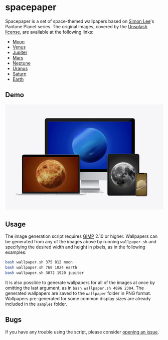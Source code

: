# spacepaper

Spacepaper is a set of space-themed wallpapers based on [Simon Lee](https://unsplash.com/@simonppt)'s Pantone Planet series. The original images, covered by the [Unsplash license](https://unsplash.com/license), are available at the following links:

- [Moon](https://unsplash.com/photos/a-black-and-white-photo-of-the-moon-m0p-ALuA1ok)
- [Venus](https://unsplash.com/photos/a-piece-of-paper-with-a-picture-of-a-planet-on-it-O3oIMSvv6O8)
- [Jupiter](https://unsplash.com/photos/a-picture-of-a-planet-with-the-name-jupiter-on-it-_B7LjqNXu5Q)
- [Mars](https://unsplash.com/photos/a-close-up-of-a-picture-of-a-mars-planet-hrOXaenH640)
- [Neptune](https://unsplash.com/photos/a-picture-of-a-blue-object-on-a-blue-background-MzZ4WW3IT_U)
- [Uranus](https://unsplash.com/photos/a-picture-of-a-round-object-with-the-name-uranus-on-it-A6OTC1-Ok-A)
- [Saturn](https://unsplash.com/photos/a-saturn-planet-with-the-name-saturn-on-it-z1vpjHAq1o8)
- [Earth](https://unsplash.com/photos/a-picture-of-the-earth-taken-from-space-eGALMCJ_Cvk)

## Demo

![](https://github.com/piazzai/spacepaper/blob/master/demo.gif)

## Usage

The image generation script requires [GIMP](https://www.gimp.org/) 2.10 or higher. Wallpapers can be generated from any of the images above by running `wallpaper.sh` and specifying the desired width and height in pixels, as in the following examples:

```bash
bash wallpaper.sh 375 812 moon
bash wallpaper.sh 768 1024 earth
bash wallpaper.sh 3072 1920 jupiter
```

It is also possible to generate wallpapers for all of the images at once by omitting the last argument, as in `bash wallpaper.sh 4096 2304`. The generated wallpapers are saved to the `wallpaper` folder in PNG format. Wallpapers pre-generated for some common display sizes are already included in the `samples` folder.

## Bugs

If you have any trouble using the script, please consider [opening an issue](https://github.com/piazzai/spacepaper/issues).
